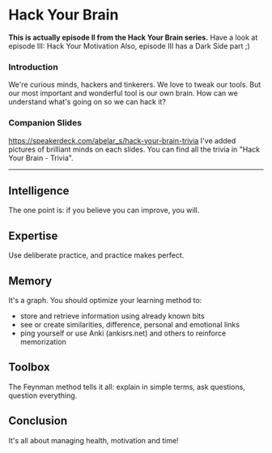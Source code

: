 # Hack Your Brain
**This is actually episode II from the Hack Your Brain series.**
Have a look at episode III: Hack Your Motivation
Also, episode III has a Dark Side part ;)

### Introduction
We're curious minds, hackers and tinkerers. We love to tweak our tools.
But our most important and wonderful tool is our own brain.
How can we understand what's going on so we can hack it?

### Companion Slides
https://speakerdeck.com/abelar_s/hack-your-brain-trivia
I've added pictures of brilliant minds on each slides.
You can find all the trivia in "Hack Your Brain - Trivia".

---

## Intelligence
The one point is: if you believe you can improve, you will.

## Expertise
Use deliberate practice, and practice makes perfect.

## Memory
It's a graph. You should optimize your learning method to:
* store and retrieve information using already known bits
* see or create similarities, difference, personal and emotional links
* ping yourself or use Anki (ankisrs.net) and others to reinforce memorization

## Toolbox
The Feynman method tells it all: explain in simple terms, ask questions, question everything.

## Conclusion
It's all about managing health, motivation and time!
